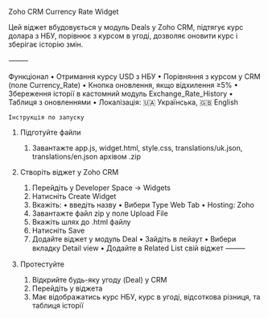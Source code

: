 Zoho CRM Currency Rate Widget

Цей віджет вбудовується у модуль Deals у Zoho CRM, підтягує курс долара з НБУ, порівнює з курсом в угоді, дозволяє оновити курс і зберігає історію змін.

⸻

 Функціонал
	•	Отримання курсу USD з НБУ
	•	Порівняння з курсом у CRM (поле Currency_Rate)
	•	Кнопка оновлення, якщо відхилення ≥5%
	•	Збереження історії в кастомний модуль Exchange_Rate_History
	•	Таблиця з оновленнями
	•	Локалізація: 🇺🇦 Українська, 🇬🇧 English

    Інструкція по запуску

1. Підготуйте файли
	1.	Завантажте app.js, widget.html, style.css, translations/uk.json, translations/en.json архівом .zip

2. Створіть віджет у Zoho CRM
	1.	Перейдіть у Developer Space → Widgets
	2.	Натисніть Create Widget
	3.	Вкажіть:
        •	введіть назву
        •	Вибери Type  Web Tab
        •	Hosting: Zoho
	4.	Завантажте  файл zip у поле Upload File
    5.  Вкажіть шлях до .html  файлу
	6.	Натисніть Save
    7. Додайте віджет у модуль Deal
        •	Зайдіть в лейаут
        •	Вибери вкладку   Detail view
        •	Додайте в Related List свій віджет 
⸻

3. Протестуйте
	1.	Відкрийте будь-яку угоду (Deal) у CRM
	2.	Перейдіть у  віджета
	3.	Має відображатись курс НБУ, курс в угоді, відсоткова різниця, та таблиця історії
